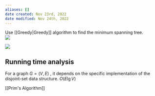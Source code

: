 ```yaml
---
aliases: []
date created: Nov 23rd, 2022
date modified: Nov 24th, 2022
---
```

Use [[Greedy|Greedy]] algorithm to find the minimum spanning tree.  
![](https://img.ynchen.me/2022/11/3efdad147b955b09e50e510310877718.webp)

![](https://img.ynchen.me/2022/11/9d13c21611b2d8a8bb0fcceb36f3ca06.webp)

## Running time analysis
For a graph $G = (V, E)$ , it depends on the specific implementation of the disjoint-set data structure.
$O(E \lg V)$

[[Prim's Algorithm]]
